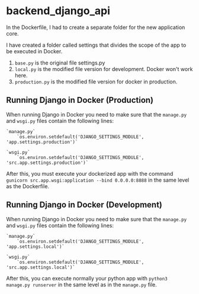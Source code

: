 # backend_django_api

In the Dockerfile, I had to create a separate folder for the new application core.

I have created a folder called settings that divides the scope of the app to be executed in Docker.

1. `base.py` is the original file settings.py
2. `local.py` is the modified file version for development. Docker won't work here.
3. `production.py` is the modified file version for docker in production.

## Running Django in Docker (Production)

When running Django in Docker you need to make sure that the `manage.py` and `wsgi.py` files contain the following lines:

    `manage.py`
        `os.environ.setdefault('DJANGO_SETTINGS_MODULE', 'app.settings.production')`

    `wsgi.py`
        `os.environ.setdefault('DJANGO_SETTINGS_MODULE', 'src.app.settings.production')`

After this, you must execute your dockerized app with the command `gunicorn src.app.wsgi:application --bind 0.0.0.0:8888`
in the same level as the Dockerfile.


## Running Django in Docker (Development)

When running Django in Docker you need to make sure that the `manage.py` and `wsgi.py` files contain the following lines:

    `manage.py`
        `os.environ.setdefault('DJANGO_SETTINGS_MODULE', 'app.settings.local')`

    `wsgi.py`
        `os.environ.setdefault('DJANGO_SETTINGS_MODULE', 'src.app.settings.local')`

After this, you can execute normally your python app with `python3 manage.py runserver` in the same level as in
the `manage.py` file.

